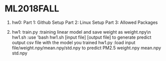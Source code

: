 # ML2018FALL

1.  hw0:
  Part 1: Github Setup
  Part 2: Linux Setup
  Part 3: Allowed Packages

2.  hw1:
  train.py  :training linear model and save weight as weight.npy\n
  hw1.sh    :use 'bash hw1.sh [input file] [output file] to generate predict output csv file with the model you trained
  hw1.py    :load input file/weight.npy/mean.npy/std.npy to predict PM2.5
  weight.npy
  mean.npy
  std.npy
